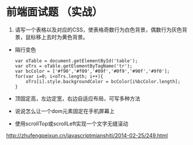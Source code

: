 # 前端面试题 （实战）

1. 请写一个表格以及对应的CSS，使表格奇数行为白色背景，偶数行为灰色背景，鼠标移上去时为黄色背景。



* 隔行变色

	```
	var oTable = document.getElementById('table');
	var oTrs = oTable.getElementByTagName('tr');
	var bcColor = ['#f90','#f09','#09f','#0f9','#90f','#9f0'];
	for(var i=0; i<oTrs.length; i++){
		oTrs[i].style.backgroundColor = bcColor[i%bcColor.length];
	}
	```



* 顶固定高，左边定宽，右边自适应布局，可写多种方法


* 说说怎么让一个dom元素固定在手机屏幕上

* 使用scrollTop或scrollLeft实现一个文字无缝滚动





http://zhufengpeixun.cn/javascriptmianshiti/2014-02-25/249.html